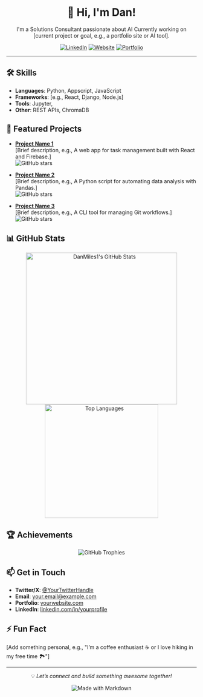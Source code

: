 <div align="center">
  <h1>👋 Hi, I'm Dan!</h1>
  <p>I'm a Solutions Consultant passionate about AI Currently working on [current project or goal, e.g., a portfolio site or AI tool].</p>

  <a href="https://www.linkedin.com/in/dhamiles/"><img src="https://img.shields.io/badge/LinkedIn-0A66C2?style=flat&logo=linkedin&logoColor=white" alt="LinkedIn"></a>
  <a href="https://www.virtualresourcing.com"><img src="https://img.shields.io/badge/Website-000000?style=flat&logo=About.me&logoColor=white" alt="Website"></a>
  <a href="https://[yourwebsite].com"><img src="https://img.shields.io/badge/Portfolio-2E7D32?style=flat&logo=firefox&logoColor=white" alt="Portfolio"></a>
</div>

---

## 🛠️ Skills
- **Languages**: Python, Appscript, JavaScript
- **Frameworks**: [e.g., React, Django, Node.js]
- **Tools**: Jupyter, 
- **Other**: REST APIs, ChromaDB 

## 🌟 Featured Projects
- **[Project Name 1](https://github.com/DanMiles1/[repo-name])**  
  [Brief description, e.g., A web app for task management built with React and Firebase.]  
  ![GitHub stars](https://img.shields.io/github/stars/DanMiles1/[repo-name]?style=social)
  
- **[Project Name 2](https://github.com/DanMiles1/[repo-name])**  
  [Brief description, e.g., A Python script for automating data analysis with Pandas.]  
  ![GitHub stars](https://img.shields.io/github/stars/DanMiles1/[repo-name]?style=social)

- **[Project Name 3](https://github.com/DanMiles1/[repo-name])**  
  [Brief description, e.g., A CLI tool for managing Git workflows.]  
  ![GitHub stars](https://img.shields.io/github/stars/DanMiles1/[repo-name]?style=social)

## 📊 GitHub Stats
<div align="center">
  <img src="https://github-readme-stats.vercel.app/api?username=DanMiles1&show_icons=true&theme=radical" alt="DanMiles1's GitHub Stats" width="400" />
  <img src="https://github-readme-stats.vercel.app/api/top-langs/?username=DanMiles1&layout=compact&theme=radical" alt="Top Languages" width="300" />
</div>

## 🏆 Achievements
<div align="center">
  <img src="https://github-profile-trophy.vercel.app/?username=DanMiles1&theme=onedark&margin-w=15" alt="GitHub Trophies" />
</div>

## 📫 Get in Touch
- **Twitter/X**: [@YourTwitterHandle](https://twitter.com/[YourTwitterHandle])
- **Email**: [your.email@example.com](mailto:[your.email@example.com])
- **Portfolio**: [yourwebsite.com](https://[yourwebsite].com)
- **LinkedIn**: [linkedin.com/in/yourprofile](https://linkedin.com/in/[yourprofile])

## ⚡ Fun Fact
[Add something personal, e.g., "I’m a coffee enthusiast ☕ or I love hiking in my free time 🏞️"]

---

<div align="center">
  <p>💡 <i>Let’s connect and build something awesome together!</i></p>
  <img src="https://img.shields.io/badge/Made%20with-Markdown-1f425f.svg" alt="Made with Markdown">
</div>
